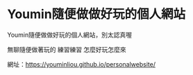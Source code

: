 # Youmin隨便做做好玩的個人網站
Youmin隨便做做好玩的個人網站，別太認真喔

無聊隨便做著玩的
練習練習
怎麼好玩怎麼來

網址：https://youminliou.github.io/personalwebsite/
